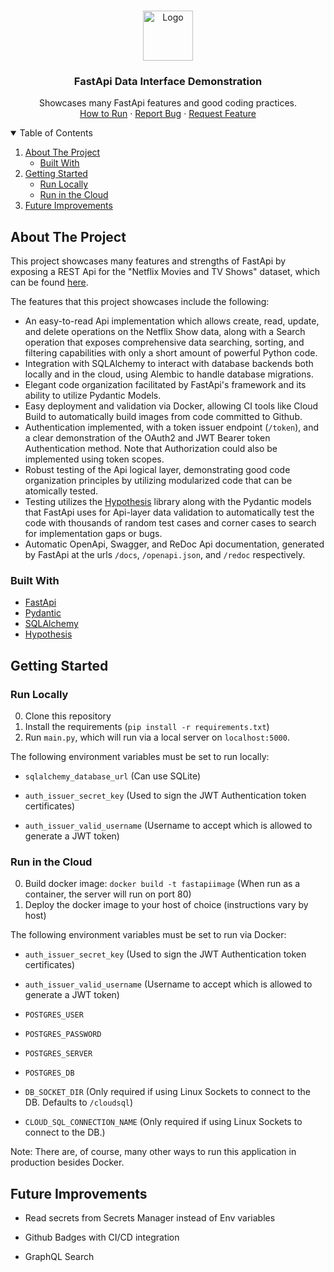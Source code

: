 <!--
*** Thanks for checking out the Best-README-Template. If you have a suggestion
*** that would make this better, please fork the repo and create a pull request
*** or simply open an issue with the tag "enhancement".
*** Thanks again! Now go create something AMAZING! :D
-->



<!-- PROJECT SHIELDS -->
<!--
*** I'm using markdown "reference style" links for readability.
*** Reference links are enclosed in brackets [ ] instead of parentheses ( ).
*** See the bottom of this document for the declaration of the reference variables
*** for contributors-url, forks-url, etc. This is an optional, concise syntax you may use.
*** https://www.markdownguide.org/basic-syntax/#reference-style-links

[![LinkedIn][linkedin-shield]][linkedin-url]
-->


<!-- PROJECT LOGO -->
<br />
<p align="center">
  <a href="https://github.com/othneildrew/Best-README-Template">
    <img src="https://github.com/othneildrew/Best-README-Template/raw/master/images/logo.png" alt="Logo" width="80" height="80">
  </a>

  <h3 align="center">FastApi Data Interface Demonstration</h3>

  <p align="center">
    Showcases many FastApi features and good coding practices.
    <br />
    <a href="#getting-started">How to Run</a>
    ·
    <a href="https://github.com/othneildrew/Best-README-Template/issues">Report Bug</a>
    ·
    <a href="https://github.com/othneildrew/Best-README-Template/issues">Request Feature</a>
  </p>
</p>



<!-- TABLE OF CONTENTS -->
<details open="open">
  <summary>Table of Contents</summary>
  <ol>
    <li>
      <a href="#about-the-project">About The Project</a>
      <ul>
        <li><a href="#built-with">Built With</a></li>
      </ul>
    </li>
    <li>
      <a href="#getting-started">Getting Started</a>
      <ul>
        <li><a href="#run-locally">Run Locally</a></li>
        <li><a href="#run-in-the-cloud">Run in the Cloud</a></li>
      </ul>
    </li>
    <li><a href="#future-improvements">Future Improvements</a></li>
  </ol>
</details>



<!-- ABOUT THE PROJECT -->
## About The Project


This project showcases many features and strengths of FastApi by exposing a REST Api for the "Netflix Movies and TV Shows" 
dataset, which can be found <a href="https://www.kaggle.com/shivamb/netflix-shows?select=netflix_titles.csv">here</a>.

The features that this project showcases include the following:

* An easy-to-read Api implementation which allows create, read, update, and delete operations on the Netflix Show data,
along with a Search operation that exposes comprehensive data searching, sorting, and filtering capabilities with only 
a short amount of powerful Python code.
* Integration with SQLAlchemy to interact with database backends both locally and in the cloud, using Alembic to handle
database migrations.
* Elegant code organization facilitated by FastApi's framework and its ability to utilize Pydantic Models.
* Easy deployment and validation via Docker, allowing CI tools like Cloud Build to automatically build images from code
committed to Github.
* Authentication implemented, with a token issuer endpoint (`/token`), and a clear demonstration of the OAuth2 and 
JWT Bearer token Authentication method. Note that Authorization could also be implemented using token scopes.
* Robust testing of the Api logical layer, demonstrating good code organization principles by utilizing modularized
code that can be atomically tested.
* Testing utilizes the <a href="https://hypothesis.readthedocs.io/en/latest/">Hypothesis</a> library along with the 
Pydantic models that FastApi uses for Api-layer data validation to automatically test the code with thousands of random
test cases and corner cases to search for implementation gaps or bugs.
* Automatic OpenApi, Swagger, and ReDoc Api documentation, generated by FastApi at the urls `/docs`, `/openapi.json`, 
and `/redoc` respectively.



### Built With

* [FastApi](https://fastapi.tiangolo.com/)
* [Pydantic](https://pydantic-docs.helpmanual.io/)
* [SQLAlchemy](https://www.sqlalchemy.org/)
* [Hypothesis](https://hypothesis.readthedocs.io/)



<!-- GETTING STARTED -->
## Getting Started


### Run Locally

0. Clone this repository
1. Install the requirements (`pip install -r requirements.txt`)
2. Run `main.py`, which will run via a local server on `localhost:5000`.

The following environment variables must be set to run locally:

* `sqlalchemy_database_url` (Can use SQLite)

* `auth_issuer_secret_key` (Used to sign the JWT Authentication token certificates)

* `auth_issuer_valid_username` (Username to accept which is allowed to generate a JWT token)

### Run in the Cloud

0. Build docker image: `docker build -t fastapiimage` (When run as a container, the server will run on port 80)
1. Deploy the docker image to your host of choice (instructions vary by host)

The following environment variables must be set to run via Docker:

* `auth_issuer_secret_key` (Used to sign the JWT Authentication token certificates)

* `auth_issuer_valid_username` (Username to accept which is allowed to generate a JWT token)

* `POSTGRES_USER`

* `POSTGRES_PASSWORD`

* `POSTGRES_SERVER`

* `POSTGRES_DB`

* `DB_SOCKET_DIR` (Only required if using Linux Sockets to connect to the DB. Defaults to `/cloudsql`)

* `CLOUD_SQL_CONNECTION_NAME` (Only required if using Linux Sockets to connect to the DB.)


Note: There are, of course, many other ways to run this application in production besides Docker.



## Future Improvements

* Read secrets from Secrets Manager instead of Env variables

* Github Badges with CI/CD integration

* GraphQL Search







<!-- MARKDOWN LINKS & IMAGES -->
<!-- https://www.markdownguide.org/basic-syntax/#reference-style-links -->





